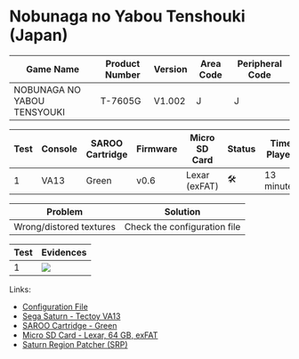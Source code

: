 # Nobunaga no Yabou Tenshouki (Japan)

| Game Name                   | Product Number | Version | Area Code | Peripheral Code |
| --------------------------- | -------------- | ------- | --------- | --------------- |
| NOBUNAGA NO YABOU TENSYOUKI | T-7605G        | V1.002  | J         | J               |

| Test | Console | SAROO Cartridge | Firmware | Micro SD Card | Status              | Time Played |
| ---- | ------- | --------------- | -------- | ------------- | ------------------- | ----------- |
| 1    | VA13    | Green           | v0.6     | Lexar (exFAT) | :hammer_and_wrench: | 13 minutes  |

| Problem                 | Solution                     |
| ----------------------- | ---------------------------- |
| Wrong/distored textures | Check the configuration file |

| Test | Evidences                                                                                        |
| ---- | ------------------------------------------------------------------------------------------------ |
| 1    | [![](https://img.youtube.com/vi/FmHdt4gRDO8/0.jpg)](https://www.youtube.com/watch?v=FmHdt4gRDO8) |

Links:

- [Configuration File](https://github.com/williamdsw/saroo-configuration-list/blob/master/Regions/Retails/Japan/T-7605G/README.md)
- [Sega Saturn - Tectoy VA13](../../../Info/Consoles/VA13/README.md)
- [SAROO Cartridge - Green](../../../Info/Cartridges/RetroGameParadiseStore/1.32F/README.md)
- [Micro SD Card - Lexar, 64 GB, exFAT](../../../../Info/SdCards/Lexar/64GB/exfat/README.md)
- [Saturn Region Patcher (SRP)](https://segaxtreme.net/resources/saturn-region-patcher.81/download)
